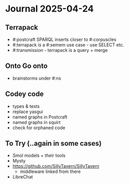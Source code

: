 # Journal 2025-04-24

## Terrapack

* #:postcraft SPARQL inserts closer to #:corpuscles
* #:terrapack *is* a #:semem use case - use SELECT etc.
* #:transmission - terrapack is a query + merge

## Onto Go onto

* brainstorms under #:ns


## Codey code

* types & tests
* replace yasgui
* named graphs in Postcraft
* named graphs in squirt
* check for orphaned code

## To Try (..again in some cases)

* Smol models + their tools
* Mysty
* https://github.com/SillyTavern/SillyTavern
  * middleware linked from there
* LibreChat
